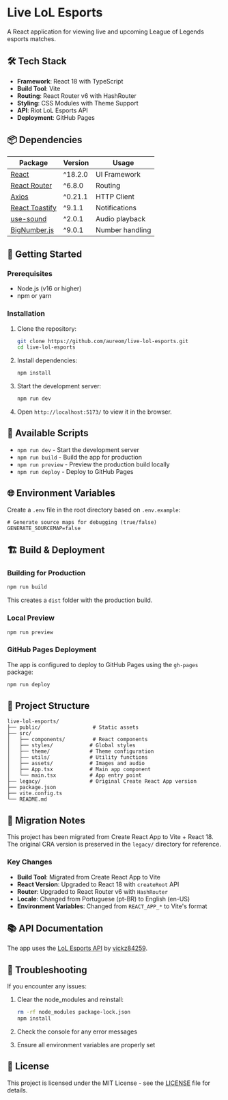 # Live LoL Esports

A React application for viewing live and upcoming League of Legends esports matches.

## 🛠️ Tech Stack

- **Framework**: React 18 with TypeScript
- **Build Tool**: Vite
- **Routing**: React Router v6 with HashRouter
- **Styling**: CSS Modules with Theme Support
- **API**: Riot LoL Esports API
- **Deployment**: GitHub Pages

## 📦 Dependencies

| Package | Version | Usage |
|---------|---------|-------|
| [React](https://reactjs.org/) | ^18.2.0 | UI Framework |
| [React Router](https://reactrouter.com/) | ^6.8.0 | Routing |
| [Axios](https://axios-http.com/) | ^0.21.1 | HTTP Client |
| [React Toastify](https://fkhadra.github.io/react-toastify/) | ^9.1.1 | Notifications |
| [use-sound](https://www.joshwcomeau.com/react/use-sound/) | ^2.0.1 | Audio playback |
| [BigNumber.js](https://github.com/MikeMcl/bignumber.js/) | ^9.0.1 | Number handling |

## 🚀 Getting Started

### Prerequisites

- Node.js (v16 or higher)
- npm or yarn

### Installation

1. Clone the repository:
   ```bash
   git clone https://github.com/aureom/live-lol-esports.git
   cd live-lol-esports
   ```

2. Install dependencies:
   ```bash
   npm install
   ```

3. Start the development server:
   ```bash
   npm run dev
   ```

4. Open `http://localhost:5173/` to view it in the browser.

## 📝 Available Scripts

- `npm run dev` - Start the development server
- `npm run build` - Build the app for production
- `npm run preview` - Preview the production build locally
- `npm run deploy` - Deploy to GitHub Pages

## 🌐 Environment Variables

Create a `.env` file in the root directory based on `.env.example`:

```env
# Generate source maps for debugging (true/false)
GENERATE_SOURCEMAP=false
```

## 🏗️ Build & Deployment

### Building for Production

```bash
npm run build
```

This creates a `dist` folder with the production build.

### Local Preview

```bash
npm run preview
```

### GitHub Pages Deployment

The app is configured to deploy to GitHub Pages using the `gh-pages` package:

```bash
npm run deploy
```

## 📁 Project Structure

```
live-lol-esports/
├── public/                 # Static assets
├── src/
│   ├── components/         # React components
│   ├── styles/            # Global styles
│   ├── theme/             # Theme configuration
│   ├── utils/             # Utility functions
│   ├── assets/            # Images and audio
│   ├── App.tsx            # Main app component
│   └── main.tsx           # App entry point
├── legacy/                # Original Create React App version
├── package.json
├── vite.config.ts
└── README.md
```

## 🔄 Migration Notes

This project has been migrated from Create React App to Vite + React 18. The original CRA version is preserved in the `legacy/` directory for reference.

### Key Changes

- **Build Tool**: Migrated from Create React App to Vite
- **React Version**: Upgraded to React 18 with `createRoot` API
- **Router**: Upgraded to React Router v6 with `HashRouter`
- **Locale**: Changed from Portuguese (pt-BR) to English (en-US)
- **Environment Variables**: Changed from `REACT_APP_*` to Vite's format

## 📚 API Documentation

The app uses the [LoL Esports API](https://github.com/vickz84259/lolesports-api-docs) by [vickz84259](https://github.com/vickz84259).

## 🐛 Troubleshooting

If you encounter any issues:

1. Clear the node_modules and reinstall:
   ```bash
   rm -rf node_modules package-lock.json
   npm install
   ```

2. Check the console for any error messages

3. Ensure all environment variables are properly set

## 📄 License

This project is licensed under the MIT License - see the [LICENSE](LICENSE) file for details.
